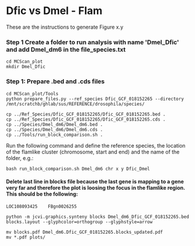 # Dfic vs Dmel - Flam
These are the instructions to generate Figure x.y 

### Step 1 Create a folder to run analysis with name 'Dmel_Dfic'  and add Dmel_dm6 in the file_species.txt
```
cd MCScan_plot
mkdir Dmel_Dfic
```
### Step 1: Prepare .bed and .cds files
```
cd MCScan_plot/Tools
python prepare_files.py --ref_species Dfic_GCF_018152265 --directory /mnt/scratchb/ghlab/sus/REFERENCE/drosophila/species/
```

```
cp ../Ref_Species/Dfic_GCF_018152265/Dfic_GCF_018152265.bed .
cp ../Ref_Species/Dfic_GCF_018152265/Dfic_GCF_018152265.cds .
cp ../Species/Dmel_dm6/Dmel_dm6.bed .
cp ../Species/Dmel_dm6/Dmel_dm6.cds .
cp ../Tools/run_block_comparison.sh .
```
Run the following command and define the reference species,  the location of the flamlike cluster (chromosome, start and end) and the name of the folder, e.g.:
```
bash run_block_comparison.sh Dmel_dm6 chr x y Dfic_Dmel
```

#### Delete last line in blocks file because the last gene is mapping to a gene very far and therefore the plot is loosing the focus in the flamlike region. This should be the following:

```
LOC108093425    FBgn0026255
```

```
python -m jcvi.graphics.synteny blocks Dmel_dm6_Dfic_GCF_018152265.bed  blocks.layout --glyphcolor=orthogroup --glyphstyle=arrow 

mv blocks.pdf Dmel_dm6.Dfic_GCF_018152265.blocks_updated.pdf
mv *.pdf plots/
```

